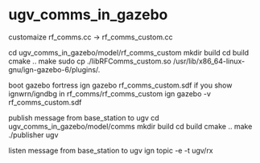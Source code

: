# ugv_comms_in_gazebo

customaize rf_comms.cc -> rf_comms_custom.cc

cd ugv_comms_in_gazebo/model/rf_comms_custom
mkdir build 
cd build 
cmake ..
make
sudo cp ./libRFComms_custom.so /usr/lib/x86_64-linux-gnu/ign-gazebo-6/plugins/.

boot gazebo fortress
ign gazebo rf_comms_custom.sdf
if you show ignwrn/igndbg in rf_comms/rf_comms_custom
ign gazebo -v<NUMBER> rf_comms_custom.sdf

publish message from base_station to ugv
cd ugv_comms_in_gazebo/model/comms
mkdir build
cd build
cmake ..
make
./publisher ugv

listen message from base_station to ugv
ign topic -e -t ugv/rx